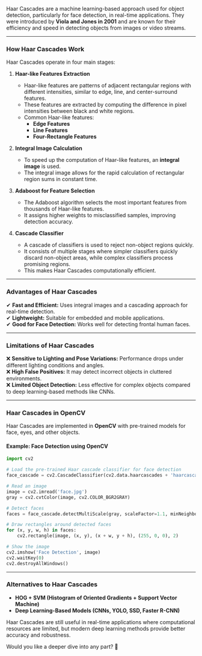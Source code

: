 
Haar Cascades are a machine learning-based approach used for object detection, particularly for face detection, in real-time applications. They were introduced by **Viola and Jones in 2001** and are known for their efficiency and speed in detecting objects from images or video streams.

---

### **How Haar Cascades Work**

Haar Cascades operate in four main stages:

1. **Haar-like Features Extraction**
    
    - Haar-like features are patterns of adjacent rectangular regions with different intensities, similar to edge, line, and center-surround features.
    - These features are extracted by computing the difference in pixel intensities between black and white regions.
    - Common Haar-like features:
        - **Edge Features**
        - **Line Features**
        - **Four-Rectangle Features**
2. **Integral Image Calculation**
    
    - To speed up the computation of Haar-like features, an **integral image** is used.
    - The integral image allows for the rapid calculation of rectangular region sums in constant time.
3. **Adaboost for Feature Selection**
    
    - The Adaboost algorithm selects the most important features from thousands of Haar-like features.
    - It assigns higher weights to misclassified samples, improving detection accuracy.
4. **Cascade Classifier**
    
    - A cascade of classifiers is used to reject non-object regions quickly.
    - It consists of multiple stages where simpler classifiers quickly discard non-object areas, while complex classifiers process promising regions.
    - This makes Haar Cascades computationally efficient.

---

### **Advantages of Haar Cascades**

✔ **Fast and Efficient:** Uses integral images and a cascading approach for real-time detection.  
✔ **Lightweight:** Suitable for embedded and mobile applications.  
✔ **Good for Face Detection:** Works well for detecting frontal human faces.

---

### **Limitations of Haar Cascades**

❌ **Sensitive to Lighting and Pose Variations:** Performance drops under different lighting conditions and angles.  
❌ **High False Positives:** It may detect incorrect objects in cluttered environments.  
❌ **Limited Object Detection:** Less effective for complex objects compared to deep learning-based methods like CNNs.

---

### **Haar Cascades in OpenCV**

Haar Cascades are implemented in **OpenCV** with pre-trained models for face, eyes, and other objects.

#### **Example: Face Detection using OpenCV**

```python
import cv2

# Load the pre-trained Haar cascade classifier for face detection
face_cascade = cv2.CascadeClassifier(cv2.data.haarcascades + 'haarcascade_frontalface_default.xml')

# Read an image
image = cv2.imread('face.jpg')
gray = cv2.cvtColor(image, cv2.COLOR_BGR2GRAY)

# Detect faces
faces = face_cascade.detectMultiScale(gray, scaleFactor=1.1, minNeighbors=5, minSize=(30, 30))

# Draw rectangles around detected faces
for (x, y, w, h) in faces:
    cv2.rectangle(image, (x, y), (x + w, y + h), (255, 0, 0), 2)

# Show the image
cv2.imshow('Face Detection', image)
cv2.waitKey(0)
cv2.destroyAllWindows()
```

---

### **Alternatives to Haar Cascades**

- **HOG + SVM (Histogram of Oriented Gradients + Support Vector Machine)**
- **Deep Learning-Based Models (CNNs, YOLO, SSD, Faster R-CNN)**

Haar Cascades are still useful in real-time applications where computational resources are limited, but modern deep learning methods provide better accuracy and robustness.

Would you like a deeper dive into any part? 🚀
